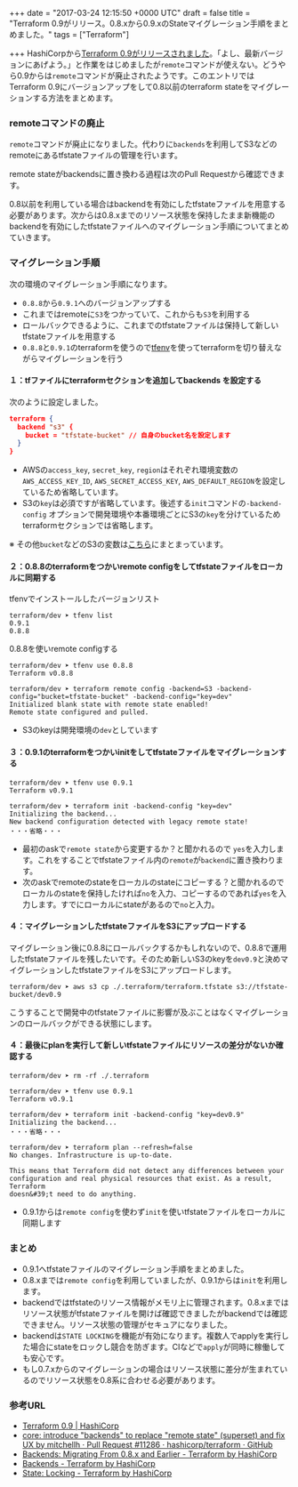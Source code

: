 
+++
date = "2017-03-24 12:15:50 +0000 UTC"
draft = false
title = "Terraform 0.9がリリース。0.8.xから0.9.xのStateマイグレーション手順をまとめました。"
tags = ["Terraform"]

+++
HashiCorpから<a href="https://www.hashicorp.com/blog/terraform-0-9/">Terraform 0.9がリリースされました</a>。「よし、最新バージョンにあげよう。」と作業をはじめましたが<code>remote</code>コマンドが使えない。どうやら0.9からは<code>remote</code>コマンドが廃止されたようです。このエントリではTerraform 0.9にバージョンアップをして0.8以前のterraform stateをマイグレーションする方法をまとめます。

### remoteコマンドの廃止

<code>remote</code>コマンドが廃止になりました。代わりに<code>backends</code>を利用してS3などのremoteにあるtfstateファイルの管理を行います。

remote stateがbackendsに置き換わる過程は次のPull Requestから確認できます。

<div class="github-card" data-user="hashicorp/terraform/pull" data-repo="11286" data-width="400" data-height="" data-theme="default"></div>
<script src="https://cdn.jsdelivr.net/github-cards/latest/widget.js"></script>


0.8以前を利用している場合はbackendを有効にしたtfstateファイルを用意する必要があります。次からは0.8.xまでのリソース状態を保持したまま新機能のbackendを有効にしたtfstateファイルへのマイグレーション手順についてまとめていきます。

### マイグレーション手順

次の環境のマイグレーション手順になります。

<ul>
<li><code>0.8.8</code>から<code>0.9.1</code>へのバージョンアップする</li>
<li>これまではremoteに<code>S3</code>をつかっていて、これからも<code>S3</code>を利用する</li>
<li>ロールバックできるように、これまでのtfstateファイルは保持して新しいtfstateファイルを用意する</li>
<li><code>0.8.8</code>と<code>0.9.1</code>のterraformを使うので<a href="https://github.com/kamatama41/tfenv">tfenv</a>を使ってterraformを切り替えながらマイグレーションを行う</li>
</ul>


#### １：tfファイルにterraformセクションを追加してbackends を設定する

次のように設定しました。

```json
terraform {
  backend "s3" {
    bucket = "tfstate-bucket" // 自身のbucket名を設定します
  }
}

```


<ul>
<li>AWSの<code>access_key</code>, <code>secret_key</code>, <code>region</code>はそれぞれ環境変数の<code>AWS_ACCESS_KEY_ID</code>, <code>AWS_SECRET_ACCESS_KEY</code>, <code>AWS_DEFAULT_REGION</code>を設定しているため省略しています。</li>
<li>S3の<code>key</code>は必須ですが省略しています。後述する<code>init</code>コマンドの<code>-backend-config</code> オプションで開発環境や本番環境ごとにS3の<code>key</code>を分けているためterraformセクションでは省略します。</li>
</ul>


※ その他<code>bucket</code>などのS3の変数は<a href="https://www.terraform.io/docs/backends/types/s3.html">こちら</a>にまとまっています。

#### ２：0.8.8のterraformをつかいremote configをしてtfstateファイルをローカルに同期する

tfenvでインストールしたバージョンリスト

```
terraform/dev ➤ tfenv list
0.9.1
0.8.8
```


0.8.8を使いremote configする

```
terraform/dev ➤ tfenv use 0.8.8
Terraform v0.8.8

terraform/dev ➤ terraform remote config -backend=S3 -backend-config="bucket=tfstate-bucket" -backend-config="key=dev"
Initialized blank state with remote state enabled!
Remote state configured and pulled.
```


<ul>
<li>S3のkeyは開発環境の<code>dev</code>としています</li>
</ul>


#### ３：0.9.1のterraformをつかいinitをしてtfstateファイルをマイグレーションする

```
terraform/dev ➤ tfenv use 0.9.1
Terraform v0.9.1

terraform/dev ➤ terraform init -backend-config "key=dev"
Initializing the backend...
New backend configuration detected with legacy remote state!
・・・省略・・・
```


<ul>
<li>最初のaskで<code>remote state</code>から変更するか？と聞かれるので <code>yes</code>を入力します。これをすることでtfstateファイル内の<code>remote</code>が<code>backend</code>に置き換わります。</li>
<li>次のaskでremoteのstateをローカルのstateにコピーする？と聞かれるのでローカルのstateを保持したければ<code>no</code>を入力、コピーするのであれば<code>yes</code>を入力します。すでにローカルにstateがあるので<code>no</code>と入力。</li>
</ul>


#### ４：マイグレーションしたtfstateファイルをS3にアップロードする

マイグレーション後に0.8.8にロールバックするかもしれないので、0.8.8で運用したtfstateファイルを残したいです。そのため新しいS3のkeyを<code>dev0.9</code>と決めマイグレーションしたtfstateファイルをS3にアップロードします。

```
terraform/dev ➤ aws s3 cp ./.terraform/terraform.tfstate s3://tfstate-bucket/dev0.9
```


こうすることで開発中のtfstateファイルに影響が及ぶことはなくマイグレーションのロールバックができる状態にします。

#### ４：最後にplanを実行して新しいtfstateファイルにリソースの差分がないか確認する

```
terraform/dev ➤ rm -rf ./.terraform

terraform/dev ➤ tfenv use 0.9.1
Terraform v0.9.1

terraform/dev ➤ terraform init -backend-config "key=dev0.9"
Initializing the backend...
・・・省略・・・

terraform/dev ➤ terraform plan --refresh=false
No changes. Infrastructure is up-to-date.

This means that Terraform did not detect any differences between your
configuration and real physical resources that exist. As a result, Terraform
doesn&#39;t need to do anything.
```


<ul>
<li>0.9.1からは<code>remote config</code>を使わず<code>init</code>を使いtfstateファイルをローカルに同期します</li>
</ul>


### まとめ

<ul>
<li>0.9.1へtfstateファイルのマイグレーション手順をまとめました。</li>
<li>0.8.xまでは<code>remote config</code>を利用していましたが、0.9.1からは<code>init</code>を利用します。</li>
<li>backendではtfstateのリソース情報がメモリ上に管理されます。0.8.xまではリソース状態がtfstateファイルを開けば確認できましたがbackendでは確認できません。リソース状態の管理がセキュアになりました。</li>
<li>backendは<code>STATE LOCKING</code>を機能が有効になります。複数人でapplyを実行した場合にstateをロックし競合を防ぎます。CIなどで<code>apply</code>が同時に稼働しても安心です。</li>
<li>もし0.7.xからのマイグレーションの場合はリソース状態に差分が生まれているのでリソース状態を0.8系に合わせる必要があります。</li>
</ul>


### 参考URL

<ul>
<li><a href="https://www.hashicorp.com/blog/terraform-0-9/">Terraform 0.9 | HashiCorp</a></li>
<li><a href="https://github.com/hashicorp/terraform/pull/11286">core: introduce "backends" to replace "remote state" (superset) and fix UX by mitchellh · Pull Request #11286 · hashicorp/terraform · GitHub</a></li>
<li><a href="https://www.terraform.io/docs/backends/legacy-0-8.html">Backends: Migrating From 0.8.x and Earlier - Terraform by HashiCorp</a></li>
<li><a href="https://www.terraform.io/docs/backends/index.html">Backends - Terraform by HashiCorp</a></li>
<li><a href="https://www.terraform.io/docs/state/locking.html">State: Locking - Terraform by HashiCorp</a></li>
</ul>



